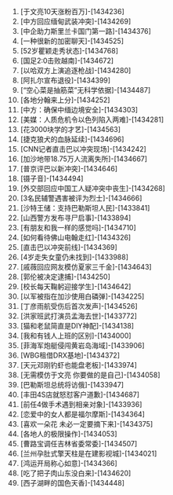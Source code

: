 
1. [于文亮10天涨粉百万]-[1434236]
1. [中方回应缅甸武装冲突]-[1434269]
1. [中企助力斯里兰卡国门第一路]-[1434376]
1. [一种很新的加密聊天]-[1434525]
1. [52岁瞿颖走秀状态]-[1434768]
1. [国足2:0击败越南]-[1434672]
1. [以哈双方上演追逐枪战]-[1434280]
1. [阿扎尔宣布退役]-[1434399]
1. [“空心菜是抽筋菜”无科学依据]-[1434487]
1. [各地分翰来上分]-[1434252]
1. [中方：确保中缅边境安全]-[1434303]
1. [美媒：人质危机令以色列陷入两难]-[1434281]
1. [花3000块学的才艺]-[1434563]
1. [捷克狼犬的血脉延续]-[1434696]
1. [CNN记者直击巴以冲突现场]-[1434242]
1. [加沙地带18.75万人流离失所]-[1434667]
1. [普京评巴以新冲突]-[1434646]
1. [镊子音]-[1434494]
1. [外交部回应中国工人疑冲突中丧生]-[1434268]
1. [3名民辅警遇害被评为烈士]-[1434666]
1. [沙特王储：支持巴勒斯坦人民]-[1433841]
1. [山西警方发布寻尸启事]-[1433894]
1. [有朋友和我一样的感觉吗]-[1434710]
1. [如何看待佛山电翰走红]-[1434326]
1. [直击巴以冲突前线]-[1434369]
1. [4岁走失女童仍未找到]-[1433988]
1. [戚薇回应网友模仿夏家三千金]-[1434643]
1. [郭伦被决定逮捕]-[1434250]
1. [校长每天鞠躬迎接学生]-[1434642]
1. [以军被指在加沙使用白磷弹]-[1434225]
1. [丁彦雨航受伤后首次发声]-[1434526]
1. [洪家班武打演员孟海去世]-[1433772]
1. [猫和老鼠简直是DIY神配]-[1434138]
1. [我和有钱人上班的区别]-[1434000]
1. [菲海军炮艇侵闯黄岩岛海域]-[1433906]
1. [WBG租借DRX基地]-[1434372]
1. [天元邓刚钓虾也能盘老板]-[1433974]
1. [无需模仿于文亮 你要做的是自己]-[1434058]
1. [巴勒斯坦总统将访俄]-[1433947]
1. [丰田4S店就怒怼客户道歉]-[1434687]
1. [前任4做手术遇到相亲对象]-[1433936]
1. [恋爱中的女人都是福尔摩斯]-[1434364]
1. [喜欢一朵花 未必一定要摘下来]-[1434375]
1. [各地人的极限操作]-[1434053]
1. [曹路宝调任吉林省委常委]-[1434507]
1. [兰州孕肚式擎天柱是在建影视城]-[1434021]
1. [鸿运开局称心如意]-[1434366]
1. [吃了把子肉山东没白来]-[1434620]
1. [西子湖畔的国色天香]-[1434448]